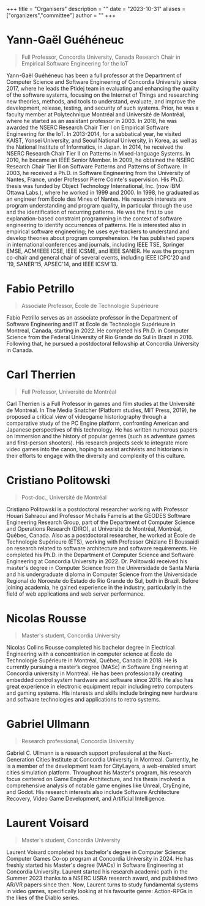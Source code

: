 +++
title = "Organisers"
description = ""
date = "2023-10-31"
aliases = ["organizers","committee"]
author = ""
+++

# Yann-Gaël Guéhéneuc
> Full Professor, Concordia University, Canada Research Chair in Empirical Software Engineering for the IoT

Yann-Gaël Guéhéneuc has been a full professor at the Department of Computer Science and Software Engineering of Concordia University since 2017, where he leads the Ptidej team in evaluating and enhancing the quality of the software systems, focusing on the Internet of Things and researching new theories, methods, and tools to understand, evaluate, and improve the development, release, testing, and security of such systems. Prior, he was a faculty member at Polytechnique Montréal and Université de Montréal, where he started as an assistant professor in 2003. In 2018, he was awarded the NSERC Research Chair Tier I on Empirical Software Engineering for the IoT. In 2013-2014, for a sabbatical year, he visited KAIST, Yonsei University, and Seoul National University, in Korea, as well as the National Institute of Informatics, in Japan. In 2014, he received the NSERC Research Chair Tier II on Patterns in Mixed-language Systems. In 2010, he became an IEEE Senior Member. In 2009, he obtained the NSERC Research Chair Tier II on Software Patterns and Patterns of Software. In 2003, he received a Ph.D. in Software Engineering from the University of Nantes, France, under Professor Pierre Cointe's supervision. His Ph.D. thesis was funded by Object Technology International, Inc. (now IBM Ottawa Labs.), where he worked in 1999 and 2000. In 1998, he graduated as an engineer from École des Mines of Nantes. His research interests are program understanding and program quality, in particular through the use and the identification of recurring patterns. He was the first to use explanation-based constraint programming in the context of software engineering to identify occurrences of patterns. He is interested also in empirical software engineering; he uses eye-trackers to understand and develop theories about program comprehension. He has published papers in international conferences and journals, including IEEE TSE, Springer EMSE, ACM/IEEE ICSE, IEEE ICSME, and IEEE SANER. He was the program co-chair and general chair of several events, including IEEE ICPC'20 and '19, SANER'15, APSEC'14, and IEEE ICSM'13. 

# Fabio Petrillo
> Associate Professor, École de Technologie Supérieure

Fabio Petrillo serves as an associate professor in the Department of Software Engineering and IT at École de Technologie Supérieure in Montreal, Canada, starting in 2022. He completed his Ph.D. in Computer Science from the Federal University of Rio Grande do Sul in Brazil in 2016. Following that, he pursued a postdoctoral fellowship at Concordia University in Canada.

# Carl Therrien
> Full Professor, Université de Montréal

Carl Therrien is a Full Professor in games and film studies at the Université de Montréal. In The Media Snatcher (Platform studies, MIT Press, 2019), he proposed  a critical view of videogame historiography through a comparative study of the PC Engine platform, confronting American and Japanese perspectives of this technology. He has written numerous papers on immersion and the history of popular genres (such as adventure games and first-person shooters). His research projects seek to integrate more video games into the canon, hoping to assist archivists and historians in their efforts to engage with the diversity and complexity of this culture.

# Cristiano Politowski
> Post-doc., Université de Montréal

Cristiano Politowski is a postdoctoral researcher working with Professor Houari Sahraoui and Professor Michalis Famelis at the GEODES Software Engineering Research Group, part of the Department of Computer Science and Operations Research (DIRO), at Université de Montréal, Montréal, Québec, Canada. Also as a postdoctoral researcher, he worked at École de Technologie Supérieure (ÉTS), working with Professor Ghizlane El Boussaidi on research related to software architecture and software requirements. He completed his Ph.D. in the Department of Computer Science and Software Engineering at Concordia University in 2022. Dr. Politowski received his master's degree in Computer Science from the Universidade de Santa Maria and his undergraduate diploma in Computer Science from the Universidade Regional do Noroeste do Estado do Rio Grande do Sul, both in Brazil. Before joining academia, he gained experience in the industry, particularly in the field of web applications and web server performance.

# Nicolas Rousse
> Master's student, Concordia University

Nicolas Collins Rousse completed his bachelor degree in Electrical Engineering with a concentration in computer science at École de Technologie Supérieure in Montréal, Québec, Canada in 2018. He is currently pursuing a master’s degree (MASc) in Software Engineering at Concordia university in Montréal. He has been professionally creating embedded control system hardware and software since 2016. He also has great experience in electronic equipment repair including retro computers and gaming systems. His interests and skills include bringing new hardware and software technologies and applications to retro systems.

# Gabriel Ullmann
> Research professional, Concordia University

Gabriel C. Ullmann is a research support professional at the Next-Generation Cities Institute at Concordia University in Montreal. Currently, he is a member of the development team for CityLayers, a web-enabled smart cities simulation platform. Throughout his Master's program, his research focus centered on Game Engine Architecture, and his thesis involved a comprehensive analysis of notable game engines like Unreal, CryEngine, and Godot. His research interests also include Software Architecture Recovery, Video Game Development, and Artificial Intelligence.

# Laurent Voisard
> Master's student, Concordia University

Laurent Voisard completed his bachelor's degree in Computer Science: Computer Games Co-op program at Concordia University in 2024. He has freshly started his Master's degree (MACs) in Software Engineering at Concordia University. Laurent started his research academic path in the Summer 2023 thanks to a NSERC USRA research award, and published two AR/VR papers since then. Now, Laurent turns to study fundamental systems in video games, specifically looking at his favourite genre: Action-RPGs in the likes of the Diablo series.
